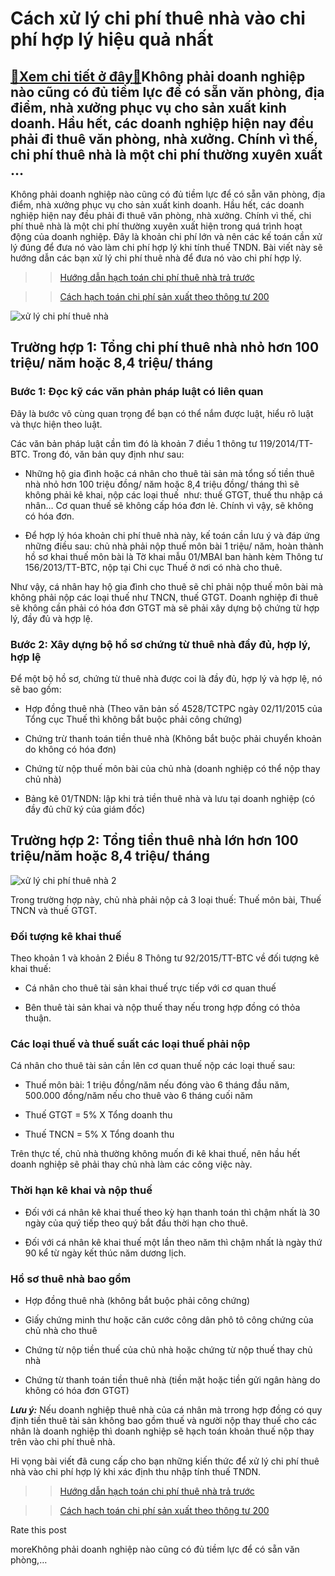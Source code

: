 Cách xử lý chi phí thuê nhà vào chi phí hợp lý hiệu quả nhất
============================================================

[:gift:Xem chi tiết ở đây:gift:](https://hddtvn.com/cach-xu-ly-chi-phi-thue-nha-vao-chi-phi-hop-ly-hieu-qua-nhat/)Không phải doanh nghiệp nào cũng có đủ tiềm lực để có sẵn văn phòng, địa điểm, nhà xưởng phục vụ cho sản xuất kinh doanh. Hầu hết, các doanh nghiệp hiện nay đều phải đi thuê văn phòng, nhà xưởng. Chính vì thế, chi phí thuê nhà là một chi phí thường xuyên xuất …
---------------------------------------------------------------------------------------------------------------------------------------------------------------------------------------------------------------------------------------------------------------------

Không phải doanh nghiệp nào cũng có đủ tiềm lực để có sẵn văn phòng, địa điểm, nhà xưởng phục vụ cho sản xuất kinh doanh. Hầu hết, các doanh nghiệp hiện nay đều phải đi thuê văn phòng, nhà xưởng. Chính vì thế, chi phí thuê nhà là một chi phí thường xuyên xuất hiện trong quá trình hoạt động của doanh nghiệp. Đây là khoản chi phí lớn và nên các kế toán cần xử lý đúng để đưa nó vào làm chi phí hợp lý khi tính thuế TNDN. Bài viết này sẽ hướng dẫn các bạn xử lý chi phí thuê nhà để đưa nó vào chi phí hợp lý.


>> [Hướng dẫn hạch toán chi phí thuê nhà trả trước](#)  

>> [Cách hạch toán chi phí sản xuất theo thông tư 200](#)


![xử lý chi phí thuê nhà](https://hddtvn.com/wp-content/uploads/2021/01/for-lease.jpg)


Trường hợp 1: Tổng chi phí thuê nhà nhỏ hơn 100 triệu/ năm hoặc 8,4 triệu/ tháng
--------------------------------------------------------------------------------


### Bước 1: Đọc kỹ các văn phản pháp luật có liên quan


Đây là bước vô cùng quan trọng để bạn có thể nắm được luật, hiểu rõ luật và thực hiện theo luật.


Các văn bản pháp luật cần tìm đó là khoản 7 điều 1 thông tư 119/2014/TT-BTC. Trong đó, văn bản quy định như sau:




* Những hộ gia đình hoặc cá nhân cho thuê tài sản mà tổng số tiền thuê nhà nhỏ hơn 100 triệu đồng/ năm hoặc 8,4 triệu đồng/ tháng thì sẽ không phải kê khai, nộp các loại thuế  như: thuế GTGT, thuế thu nhập cá nhân… Cơ quan thuế sẽ không cấp hóa đơn lẻ. Chính vì vậy, sẽ không có hóa đơn.

* Để hợp lý hóa khoản chi phí thuê nhà này, kế toán cần lưu ý và đáp ứng những điều sau: chủ nhà phải nộp thuế môn bài 1 triệu/ năm, hoàn thành hồ sơ khai thuế môn bài là Tờ khai mẫu 01/MBAI ban hành kèm Thông tư 156/2013/TT-BTC, nộp tại Chi cục Thuế ở nơi có nhà cho thuê.



Như vậy, cá nhân hay hộ gia đình cho thuê sẽ chỉ phải nộp thuế môn bài mà không phải nộp các loại thuế như TNCN, thuế GTGT. Doanh nghiệp đi thuê sẽ không cần phải có hóa đơn GTGT mà sẽ phải xây dựng bộ chứng từ hợp lý, đầy đủ và hợp lệ.


### Bước 2: Xây dựng bộ hồ sơ chứng từ thuê nhà đầy đủ, hợp lý, hợp lệ


Để một bộ hồ sơ, chứng từ thuê nhà được coi là đầy đủ, hợp lý và hợp lệ, nó sẽ bao gồm:




* Hợp đồng thuê nhà (Theo văn bản số 4528/TCTPC ngày 02/11/2015 của Tổng cục Thuế thì không bắt buộc phải công chứng)

* Chứng trừ thanh toán tiền thuê nhà (Không bắt buộc phải chuyển khoản do không có hóa đơn)

* Chứng từ nộp thuế môn bài của chủ nhà (doanh nghiệp có thể nộp thay chủ nhà)

* Bảng kê 01/TNDN: lập khi trả tiền thuê nhà và lưu tại doanh nghiệp (có đầy đủ chữ ký của giám đốc)



**Trường hợp 2: Tổng tiền thuê nhà lớn hơn 100 triệu/năm hoặc 8,4 triệu/ tháng**
--------------------------------------------------------------------------------


![xử lý chi phí thuê nhà 2](https://hddtvn.com/wp-content/uploads/2021/01/contract.png)


Trong trường hợp này, chủ nhà phải nộp cả 3 loại thuế: Thuế môn bài, Thuế TNCN và thuế GTGT.


### Đối tượng kê khai thuế


Theo khoản 1 và khoản 2 Điều 8 Thông tư 92/2015/TT-BTC về đối tượng kê khai thuế:




* Cá nhân cho thuê tài sản khai thuế trực tiếp với cơ quan thuế

* Bên thuê tài sản khai và nộp thuế thay nếu trong hợp đồng có thỏa thuận.



### Các loại thuế và thuế suất các loại thuế phải nộp


Cá nhân cho thuê tài sản cần lên cơ quan thuế nộp các loại thuế sau:




* Thuế môn bài: 1 triệu đồng/năm nếu đóng vào 6 tháng đầu năm, 500.000 đồng/năm nếu cho thuê vào 6 tháng cuối năm

* Thuế GTGT = 5% X Tổng doanh thu

* Thuế TNCN = 5% X Tổng doanh thu



Trên thực tế, chủ nhà thường không muốn đi kê khai thuế, nên hầu hết doanh nghiệp sẽ phải thay chủ nhà làm các công việc này.


### Thời hạn kê khai và nộp thuế




* Đối với cá nhân kê khai thuế theo kỳ hạn thanh toán thì chậm nhất là 30 ngày của quý tiếp theo quý bắt đầu thời hạn cho thuê.

* Đối với cá nhân kê khai thuế một lần theo năm thì chậm nhất là ngày thứ 90 kể từ ngày kết thúc năm dương lịch.



### Hồ sơ thuê nhà bao gồm




* Hợp đồng thuê nhà (không bắt buộc phải công chứng)

* Giấy chứng minh thư hoặc căn cước công dân phô tô công chứng của chủ nhà cho thuê

* Chứng từ nộp tiền thuế của chủ nhà hoặc chứng từ nộp thuế thay chủ nhà

* Chứng từ thanh toán tiền thuê nhà (tiền mặt hoặc tiền gửi ngân hàng do không có hóa đơn GTGT)



***Lưu ý:*** Nếu doanh nghiệp thuê nhà của cá nhân mà trrong hợp đồng có quy định tiền thuê tài sản không bao gồm thuế và người nộp thay thuế cho các nhân là doanh nghiệp thì doanh nghiệp sẽ hạch toán khoản thuế nộp thay trên vào chi phí thuê nhà.


Hi vọng bài viết đã cung cấp cho bạn những kiến thức để xử lý chi phí thuê nhà vào chi phí hợp lý khi xác định thu nhập tính thuế TNDN.


>> [Hướng dẫn hạch toán chi phí thuê nhà trả trước](#)  

>> [Cách hạch toán chi phí sản xuất theo thông tư 200](#)








































Rate this post


moreKhông phải doanh nghiệp nào cũng có đủ tiềm lực để có sẵn văn phòng,…

